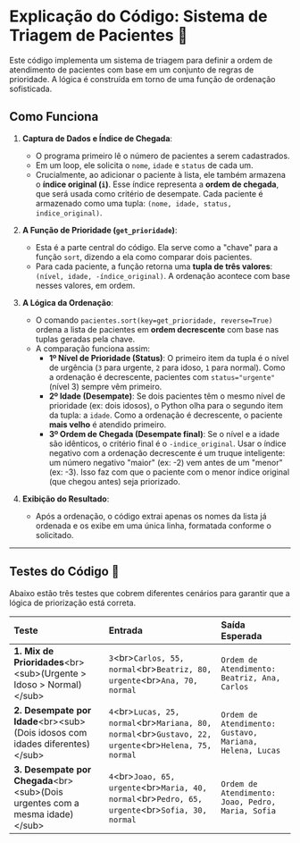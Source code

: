 # Explicação do Código: Sistema de Triagem de Pacientes 🏥

Este código implementa um sistema de triagem para definir a ordem de atendimento de pacientes com base em um conjunto de regras de prioridade. A lógica é construída em torno de uma função de ordenação sofisticada.

## Como Funciona

1.  **Captura de Dados e Índice de Chegada**:

      * O programa primeiro lê o número de pacientes a serem cadastrados.
      * Em um loop, ele solicita o `nome`, `idade` e `status` de cada um.
      * Crucialmente, ao adicionar o paciente à lista, ele também armazena o **índice original (`i`)**. Esse índice representa a **ordem de chegada**, que será usada como critério de desempate. Cada paciente é armazenado como uma tupla: `(nome, idade, status, indice_original)`.

2.  **A Função de Prioridade (`get_prioridade`)**:

      * Esta é a parte central do código. Ela serve como a "chave" para a função `sort`, dizendo a ela como comparar dois pacientes.
      * Para cada paciente, a função retorna uma **tupla de três valores**: `(nível, idade, -índice_original)`. A ordenação acontece com base nesses valores, em ordem.

3.  **A Lógica da Ordenação**:

      * O comando `pacientes.sort(key=get_prioridade, reverse=True)` ordena a lista de pacientes em **ordem decrescente** com base nas tuplas geradas pela chave.
      * A comparação funciona assim:
          * **1º Nível de Prioridade (Status)**: O primeiro item da tupla é o nível de urgência (`3` para urgente, `2` para idoso, `1` para normal). Como a ordenação é decrescente, pacientes com `status="urgente"` (nível 3) sempre vêm primeiro.
          * **2º Idade (Desempate)**: Se dois pacientes têm o mesmo nível de prioridade (ex: dois idosos), o Python olha para o segundo item da tupla: a `idade`. Como a ordenação é decrescente, o paciente **mais velho** é atendido primeiro.
          * **3º Ordem de Chegada (Desempate final)**: Se o nível e a idade são idênticos, o critério final é o `-indice_original`. Usar o índice negativo com a ordenação decrescente é um truque inteligente: um número negativo "maior" (ex: -2) vem antes de um "menor" (ex: -3). Isso faz com que o paciente com o menor índice original (que chegou antes) seja priorizado.

4.  **Exibição do Resultado**:

      * Após a ordenação, o código extrai apenas os nomes da lista já ordenada e os exibe em uma única linha, formatada conforme o solicitado.

-----

## Testes do Código 🧪

Abaixo estão três testes que cobrem diferentes cenários para garantir que a lógica de priorização está correta.

| Teste | Entrada | Saída Esperada |
| :--- | :--- | :--- |
| **1. Mix de Prioridades**\<br\>\<sub\>(Urgente \> Idoso \> Normal)\</sub\> | `3`\<br\>`Carlos, 55, normal`\<br\>`Beatriz, 80, urgente`\<br\>`Ana, 70, normal` | `Ordem de Atendimento: Beatriz, Ana, Carlos` |
| **2. Desempate por Idade**\<br\>\<sub\>(Dois idosos com idades diferentes)\</sub\> | `4`\<br\>`Lucas, 25, normal`\<br\>`Mariana, 80, normal`\<br\>`Gustavo, 22, urgente`\<br\>`Helena, 75, normal` | `Ordem de Atendimento: Gustavo, Mariana, Helena, Lucas` |
| **3. Desempate por Chegada**\<br\>\<sub\>(Dois urgentes com a mesma idade)\</sub\> | `4`\<br\>`Joao, 65, urgente`\<br\>`Maria, 40, normal`\<br\>`Pedro, 65, urgente`\<br\>`Sofia, 30, normal` | `Ordem de Atendimento: Joao, Pedro, Maria, Sofia` |
